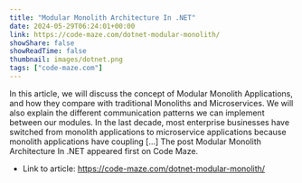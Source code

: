 ```yaml
---
title: "Modular Monolith Architecture In .NET"
date: 2024-05-29T06:24:01+00:00
link: https://code-maze.com/dotnet-modular-monolith/
showShare: false
showReadTime: false
thumbnail: images/dotnet.png
tags: ["code-maze.com"]
---
```

In this article, we will discuss the concept of Modular Monolith Applications, and how they compare with traditional Monoliths and Microservices. We will also explain the different communication patterns we can implement between our modules. In the last decade, most enterprise businesses have switched from monolith applications to microservice applications because monolith applications have coupling […]
The post Modular Monolith Architecture In .NET appeared first on Code Maze.

- Link to article: https://code-maze.com/dotnet-modular-monolith/